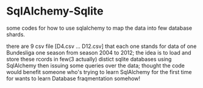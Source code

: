 # SqlAlchemy-Sqlite
some codes for how to use sqlalchemy to map the data into few database shards.

there are 9 csv file [D4.csv ... D12.csv] that each one stands for data of one Bundesliga one season
from season 2004 to 2012; the idea is to load and store these rcords in few(3 actually) distict 
sqlite databases using SqlAlchemy then issuing some queries over the data; thought the code would benefit
someone who's trying to learn SqlAlchemy for the first time for wants to learn Database fraqmentation somehow!

